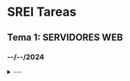 # SREI Tareas

## Tema 1: SERVIDORES WEB

### --/--/2024

<details>

<summary>---</summary>

> * [ ] ---

</details>

